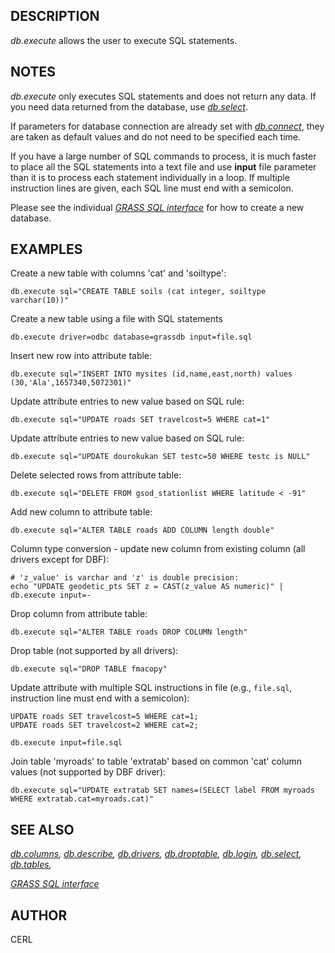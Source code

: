 ## DESCRIPTION

*db.execute* allows the user to execute SQL statements.

## NOTES

*db.execute* only executes SQL statements and does not return any data.
If you need data returned from the database, use
*[db.select](db.select.md)*.

If parameters for database connection are already set with
*[db.connect](db.connect.md)*, they are taken as default values and do
not need to be specified each time.

If you have a large number of SQL commands to process, it is much faster
to place all the SQL statements into a text file and use **input** file
parameter than it is to process each statement individually in a loop.
If multiple instruction lines are given, each SQL line must end with a
semicolon.

Please see the individual *[GRASS SQL interface](sql.md)* for how to
create a new database.

## EXAMPLES

Create a new table with columns 'cat' and 'soiltype':

```shell
db.execute sql="CREATE TABLE soils (cat integer, soiltype varchar(10))"
```

Create a new table using a file with SQL statements

```shell
db.execute driver=odbc database=grassdb input=file.sql
```

Insert new row into attribute table:

```shell
db.execute sql="INSERT INTO mysites (id,name,east,north) values (30,'Ala',1657340,5072301)"
```

Update attribute entries to new value based on SQL rule:

```shell
db.execute sql="UPDATE roads SET travelcost=5 WHERE cat=1"
```

Update attribute entries to new value based on SQL rule:

```shell
db.execute sql="UPDATE dourokukan SET testc=50 WHERE testc is NULL"
```

Delete selected rows from attribute table:

```shell
db.execute sql="DELETE FROM gsod_stationlist WHERE latitude < -91"
```

Add new column to attribute table:

```shell
db.execute sql="ALTER TABLE roads ADD COLUMN length double"
```

Column type conversion - update new column from existing column (all
drivers except for DBF):

```shell
# 'z_value' is varchar and 'z' is double precision:
echo "UPDATE geodetic_pts SET z = CAST(z_value AS numeric)" | db.execute input=-
```

Drop column from attribute table:

```shell
db.execute sql="ALTER TABLE roads DROP COLUMN length"
```

Drop table (not supported by all drivers):

```shell
db.execute sql="DROP TABLE fmacopy"
```

Update attribute with multiple SQL instructions in file (e.g.,
`file.sql`, instruction line must end with a semicolon):

```shell
UPDATE roads SET travelcost=5 WHERE cat=1;
UPDATE roads SET travelcost=2 WHERE cat=2;

db.execute input=file.sql
```

Join table 'myroads' to table 'extratab' based on common 'cat' column
values (not supported by DBF driver):

```shell
db.execute sql="UPDATE extratab SET names=(SELECT label FROM myroads WHERE extratab.cat=myroads.cat)"
```

## SEE ALSO

*[db.columns](db.columns.md), [db.describe](db.describe.md),
[db.drivers](db.drivers.md), [db.droptable](db.droptable.md),
[db.login](db.login.md), [db.select](db.select.md),
[db.tables](db.tables.md),*

*[GRASS SQL interface](sql.md)*

## AUTHOR

CERL
